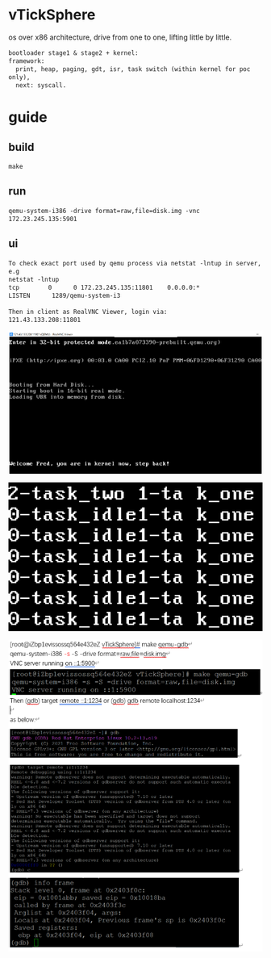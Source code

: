# vTickSphere
os over x86 architecture, drive from one to one, lifting little by little.
```  
bootloader stage1 & stage2 + kernel:
framework: 
  print, heap, paging, gdt, isr, task switch (within kernel for poc only),
  next: syscall.
```

# guide
## build
```
make
```

## run
```
qemu-system-i386 -drive format=raw,file=disk.img -vnc 172.23.245.135:5901

```

## ui
```
To check exact port used by qemu process via netstat -lntup in server,
e.g
netstat -lntup
tcp        0      0 172.23.245.135:11801    0.0.0.0:*               LISTEN      1289/qemu-system-i3

Then in client as RealVNC Viewer, login via:
121.43.133.208:11801

```

![prompt for entering kernel](image/enter_kernel.png "enter_kernel")

![prompt for task switch](image/task-switch.png "switch tasks")

![prompt for qemu-gdb](image/qemu-gdb.png "qemu gdb")


